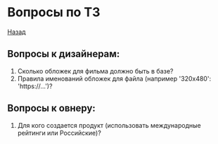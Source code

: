 # Вопросы по ТЗ

[Назад](../README.md)

## Вопросы к дизайнерам:

1. Сколько обложек для фильма должно быть в базе?
2. Правила именований обложек для файла (например '320x480': 'https://...')?

## Вопросы к овнеру:

1. Для кого создается продукт (использовать международные рейтинги или Российские)?
